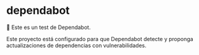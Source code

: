 # dependabot

🧪 Este es un test de Dependabot.

Este proyecto está configurado para que Dependabot detecte y proponga actualizaciones de dependencias con vulnerabilidades.
